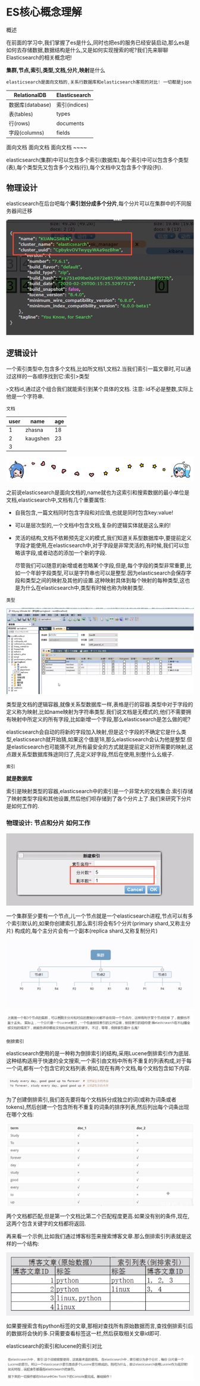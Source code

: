 # ES核心概念理解

概述

在前面的学习中,我们掌握了es是什么,同时也把es的服务已经安装启动,那么es是如何去存储数据,数据结构是什么,又是如何实现搜索的呢?我们先来聊聊Elasticsearch的相关概念吧!

**集群,节点,索引,类型,文档,分片,映射**是什么

```java
elasticsearch是面向文档的,关系行数据库和elasticsearch客观的对比! 一切都是json
```

| RelationalDB     | Elasticsearch |
| ---------------- | ------------- |
| 数据库(database) | 索引(indices) |
| 表(tables)       | types         |
| 行(rows)         | documents     |
| 字段(columns)    | fields        |

面向文档 面向文档 面向文档 ~~~~

elasticsearch(集群)中可以包含多个索引(数据库),每个索引中可以包含多个类型(表),每个类型先又包含多个文档(行),每个文档中又包含多个字段(列).

## 物理设计

elasticsearch在后台吧每个**索引划分成多个分片**,每个分片可以在集群中的不同服务器间迁移

  ![1596629957996](07-elasticsearch-es%E6%A0%B8%E5%BF%83%E6%A6%82%E5%BF%B5%E7%90%86%E8%A7%A3.assets/1596629957996.png)

## 逻辑设计

一个索引类型中,包含多个文档,比如所文档1,文档2.当我们索引一篇文章时,可以通过这样的一各顺序找到它:索引>类型

`>`文档id,通过这个组合我们就能索引到某个具体的文档. 注意: id不必是整数,实际上他是一个字符串.

```
文档
```

| user | name     | age  |
| ---- | -------- | ---- |
| 1    | zhasna   | 18   |
| 2    | kaugshen | 23   |
| 3    |          |      |



![1597974219649](07-elasticsearch-es%E6%A0%B8%E5%BF%83%E6%A6%82%E5%BF%B5%E7%90%86%E8%A7%A3.assets/1597974219649.png)

之前说elasticsearch是面向文档的,name就也为这索引和搜索数据的最小单位是文档,elasticsearch中,文档有几个重要属性:

- 自我包含,一篇文档同时包含字段和对应值,也就是同时包含key:value!

- 可以是层次型的,一个文档中包含文档,复杂的逻辑实体就是这么来的!

- 灵活的结构,文档不依赖预先定义的模式,我们知道关系型数据库中,要提前定义字段才能使用,在elasticsearch中,对于字段是非常灵活的,有时候,我们可以忽略该字段,或者动态的添加一个新的字段.

  尽管我们可以随意的新增或者忽略某个字段,但是,每个字段的类型非常重要,比如一个年龄字段类型,可以是字符串也可以是整型.因为elasticsearch会保存字段和类型之间的映射及其他的设置.这种映射具体到每个映射的每种类型,这也是为什么在elasticsearch中,类型有时候也称为映射类型.
  

```
类型
```

  ![1596630612189](07-elasticsearch-es%E6%A0%B8%E5%BF%83%E6%A6%82%E5%BF%B5%E7%90%86%E8%A7%A3.assets/1596630612189.png)

类型是文档的逻辑容器,就像关系型数据库一样,表格是行的容器.类型中对于字段的定义称为映射,比如name映射为字符串类型.我们说文档是无模式的,他们不需要拥有映射中所定义的所有字段,比如新增一个字段,那么elasticsearch是怎么做的呢?

elasticsearch会自动的将新的字段加入映射,但是这个字段的不确定它是什么类型,elasticsearch就开始猜,如果这个值是18,那么elasticsearch会认为他是整型.但是elasticsearch也可能猜不对,所有最安全的方式就是提前定义好所需要的映射,这点跟关系型数据库殊途同归了,先定义好字段,然后在使用,别整什么幺蛾子.

```
索引
```

**就是数据库**

索引是映射类型的容器,elasticsearch中的索引是一个非常大的文档集合.索引存储了映射类型字段和其他设置,然后他们呗存储到了各个分片上了.我们来研究下分片是如何工作的.

### 物理设计: 节点和分片 如何工作

![1596630840364](07-elasticsearch-es%E6%A0%B8%E5%BF%83%E6%A6%82%E5%BF%B5%E7%90%86%E8%A7%A3.assets/1596630840364.png)

一个集群至少要有一个节点,儿一个节点就是一个elasticsearch进程,节点可以有多个索引默认的,如果你创建索引,那么索引将会有5个分片(primary shard,又称主分片) 构成的,每个主分片会有一个副本(replica shard,又称复制分片)

![1596630793639](07-elasticsearch-es%E6%A0%B8%E5%BF%83%E6%A6%82%E5%BF%B5%E7%90%86%E8%A7%A3.assets/1596630793639.png)

![1596630870602](07-elasticsearch-es%E6%A0%B8%E5%BF%83%E6%A6%82%E5%BF%B5%E7%90%86%E8%A7%A3.assets/1596630870602.png)

```
倒排索引
```

elasticsearch使用的是一种称为倒排索引的结构,采用Lucene倒排索引作为底层.这种结构适用于快速的全文搜索,一个索引由文档中所有不重复的列表构成,对于每一个词,都有一个包含它的文档列表.例如,现在有两个文档,每个文档包含如下内容.

![1596631073200](07-elasticsearch-es%E6%A0%B8%E5%BF%83%E6%A6%82%E5%BF%B5%E7%90%86%E8%A7%A3.assets/1596631073200.png)

为了创建倒排索引,我们首先要将每个文档拆分成独立的词(或称为词条或者tokens),然后创建一个包含所有不重复的词条的排序列表,然后列出每个词条出现在哪个文档:

![1596631181270](07-elasticsearch-es%E6%A0%B8%E5%BF%83%E6%A6%82%E5%BF%B5%E7%90%86%E8%A7%A3.assets/1596631181270.png)

两个文档都匹配,但是第一个文档比第二个匹配程度更高.如果没有别的条件,现在,这两个包含关键字的文档都将返回.



再来看一个示例,比如我们通过博客标签来搜索博客文章.那么倒排索引列表就是这样的一个结构:

![1596631425757](07-elasticsearch-es%E6%A0%B8%E5%BF%83%E6%A6%82%E5%BF%B5%E7%90%86%E8%A7%A3.assets/1596631425757.png)

如果要搜索含有python标签的文章,那相对查找所有原始数据而言,查找倒排索引后的数据将会快的多.只需要查看标签这一栏,然后获取相关文章id即可.

elasticsearch的索引和lucene的索引对比

![1596631608625](07-elasticsearch-es%E6%A0%B8%E5%BF%83%E6%A6%82%E5%BF%B5%E7%90%86%E8%A7%A3.assets/1596631608625.png)

